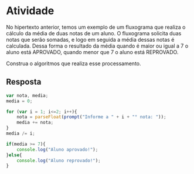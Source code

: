 # Atividade

No hipertexto anterior, temos um exemplo de um fluxograma que realiza o cálculo da média de duas notas de um aluno. O fluxograma solicita duas notas que serão somadas, e logo em seguida a média dessas notas é calculada. Dessa forma o resultado da média quando é maior ou igual a 7 o aluno está APROVADO, quando menor que 7 o aluno está REPROVADO.

Construa o algoritmos que realiza esse processamento.

## Resposta

``` javascript
var nota, media;
media = 0;

for (var i = 1; i<=2; i++){
    nota = parseFloat(prompt("Informe a " + i + "° nota: "));
    media += nota;
}
media /= i;

if(media >= 7){
    console.log("Aluno aprovado!");
}else{
    console.log("Aluno reprovado!");
}
```
